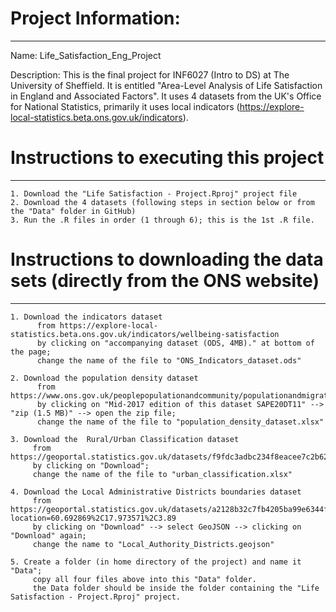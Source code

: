 # Project Information: 
----------------------------------------
Name: Life_Satisfaction_Eng_Project

Description: This is the final project for INF6027 (Intro to DS) at The University of Sheffield. It is entitled "Area-Level Analysis of Life Satisfaction in England and Associated Factors". It uses 4 datasets from the UK's Office for National Statistics, primarily it uses local indicators (https://explore-local-statistics.beta.ons.gov.uk/indicators). 

# Instructions to executing this project
----------------------------------------
    1. Download the "Life Satisfaction - Project.Rproj" project file
    2. Download the 4 datasets (following steps in section below or from the "Data" folder in GitHub)
    3. Run the .R files in order (1 through 6); this is the 1st .R file.


# Instructions to downloading the data sets (directly from the ONS website)
-----------------------------------------
    1. Download the indicators dataset
          from https://explore-local-statistics.beta.ons.gov.uk/indicators/wellbeing-satisfaction
          by clicking on "accompanying dataset (ODS, 4MB)." at bottom of the page;
          change the name of the file to "ONS_Indicators_dataset.ods"

    2. Download the population density dataset
          from https://www.ons.gov.uk/peoplepopulationandcommunity/populationandmigration/populationestimates/datasets/lowersuperoutputareapopulationdensity
          by clicking on "Mid-2017 edition of this dataset SAPE20DT11" --> "zip (1.5 MB)" --> open the zip file;
          change the name of the file to "population_density_dataset.xlsx"

    3. Download the  Rural/Urban Classification dataset
         from https://geoportal.statistics.gov.uk/datasets/f9fdc3adbc234f8eacee7c2b62274632/about
         by clicking on "Download";
         change the name of the file to "urban_classification.xlsx"

    4. Download the Local Administrative Districts boundaries dataset
         from https://geoportal.statistics.gov.uk/datasets/a2128b32c7fb4205ba99e6344fcbb2be_0/explore?location=60.692869%2C17.973571%2C3.89
         by clicking on "Download" --> select GeoJSON --> clicking on "Download" again;
         change the name to "Local_Authority_Districts.geojson"

    5. Create a folder (in home directory of the project) and name it "Data";
         copy all four files above into this "Data" folder.
         the Data folder should be inside the folder containing the "Life Satisfaction - Project.Rproj" project.
